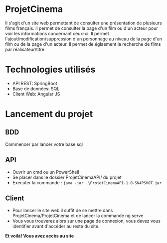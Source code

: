 # ProjetCinema
Il s'agit d'un site web permettant de consulter une présentation de plusieurs films français. 
Il permet de consulter la page d'un film ou d'un acteur pour voir les informations concernant ceux-ci. 
Il permet l'ajout/modification/suppression d'un personnage au niveau de la page d'un film ou de la page d'un acteur. 
Il permet de églaement la recherche de films par réalisateur/titre

# Technologies utilisés
- API REST: SpringBoot
- Base de données: SQL
- Client Web: Angular JS


# Lancement du projet
  ## BDD
  Commencer par lancer votre base sql
  ## API
  - Ouvrir un cmd ou un PowerShell
  - Se placer dans le dossier ProjetCinemaAPI/ du projet
  - Executer la commande :
  `java -jar .\ProjetCinemaAPI-1.0-SNAPSHOT.jar`
  ## Client
  - Pour lancer le site web il suffit de se mettre dans ProjetCinema/ProjetCinema et de lancer la commande ng serve
  - Vous vous trouverez alors sur une page de connexion, vous devez vous identifier avant d'accéder au reste du site.

<b>Et voilà! Vous avez accès au site</b>

